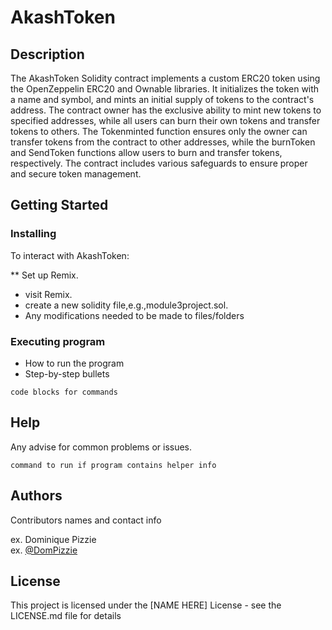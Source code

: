 # AkashToken
## Description

The AkashToken Solidity contract implements a custom ERC20 token using the OpenZeppelin ERC20 and Ownable libraries. It initializes the token with a name and symbol, and mints an initial supply of tokens to the contract's address. The contract owner has the exclusive ability to mint new tokens to specified addresses, while all users can burn their own tokens and transfer tokens to others. The Tokenminted function ensures only the owner can transfer tokens from the contract to other addresses, while the burnToken and SendToken functions allow users to burn and transfer tokens, respectively. The contract includes various safeguards to ensure proper and secure token management.


## Getting Started

### Installing
To interact with AkashToken:

** Set up Remix.
* visit Remix.
* create a new solidity file,e.g.,module3project.sol.
* Any modifications needed to be made to files/folders

### Executing program

* How to run the program
* Step-by-step bullets
```
code blocks for commands
```

## Help

Any advise for common problems or issues.
```
command to run if program contains helper info
```

## Authors

Contributors names and contact info

ex. Dominique Pizzie  
ex. [@DomPizzie](https://twitter.com/dompizzie)


## License

This project is licensed under the [NAME HERE] License - see the LICENSE.md file for details

